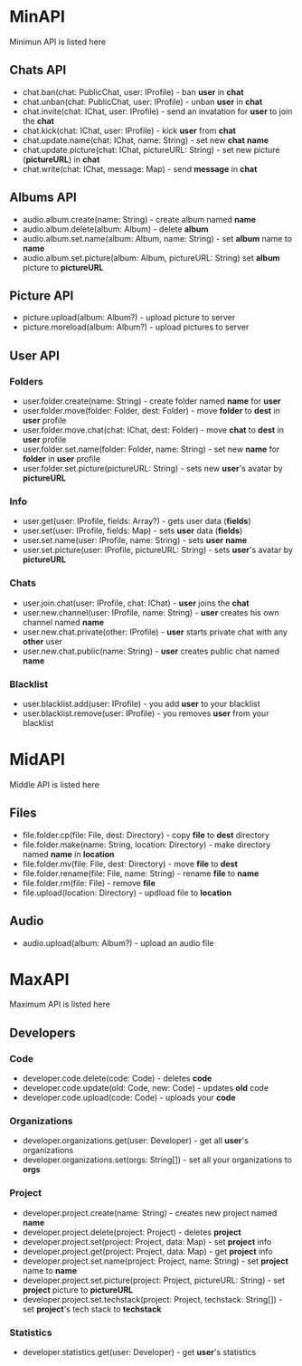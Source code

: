 # MinAPI
Minimun API is listed here

## Chats API
+ chat.ban(chat: PublicChat, user: IProfile) - ban __user__ in __chat__
+ chat.unban(chat: PublicChat, user: IProfile) - unban __user__ in __chat__
+ chat.invite(chat: IChat, user: IProfile) - send an invatation for __user__ to join the __chat__
+ chat.kick(chat: IChat, user: IProfile) - kick __user__ from __chat__
+ chat.update.name(chat: IChat, name: String) - set new __chat__ __name__
+ chat.update.picture(chat: IChat, pictureURL: String) - set new picture (__pictureURL__) in __chat__
+ chat.write(chat: IChat, message: Map) - send __message__ in __chat__

## Albums API
+ audio.album.create(name: String) - create album named __name__
+ audio.album.delete(album: Album) - delete __album__
+ audio.album.set.name(album: Album, name: String) - set __album__ name to __name__
+ audio.album.set.picture(album: Album, pictureURL: String) set __album__ picture to __pictureURL__ 

## Picture API
+ picture.upload(album: Album?) - upload picture to server
+ picture.moreload(album: Album?) - upload pictures to server

## User API

### Folders
+ user.folder.create(name: String) - create folder named __name__ for __user__
+ user.folder.move(folder: Folder, dest: Folder) - move __folder__ to __dest__ in __user__ profile
+ user.folder.move.chat(chat: IChat, dest: Folder) - move __chat__ to __dest__ in __user__ profile
+ user.folder.set.name(folder: Folder, name: String) - set new __name__ for __folder__ in __user__ profile
+ user.folder.set.picture(pictureURL: String) - sets new __user__'s avatar by __pictureURL__

### Info
+ user.get(user: IProfile, fields: Array?) - gets user data (__fields__)
+ user.set(user: IProfile, fields: Map) - sets __user__ data (__fields__)
+ user.set.name(user: IProfile, name: String) - sets __user__ __name__
+ user.set.picture(user: IProfile, pictureURL: String) - sets __user__'s avatar by __pictureURL__

### Chats
+ user.join.chat(user: IProfile, chat: IChat) - __user__ joins the __chat__
+ user.new.channel(user: IProfile, name: String) - __user__ creates his own channel named __name__
+ user.new.chat.private(other: IProfile) - __user__ starts private chat with any __other__ user
+ user.new.chat.public(name: String) - __user__ creates public chat named __name__

### Blacklist
+ user.blacklist.add(user: IProfile) - you add __user__ to your blacklist
+ user.blacklist.remove(user: IProfile) - you removes __user__ from your blacklist

# MidAPI
Middle API is listed here

## Files
+ file.folder.cp(file: File, dest: Directory) - copy __file__ to __dest__ directory
+ file.folder.make(name: String, location: Directory) - make directory named __name__ in __location__
+ file.folder.mv(file: File, dest: Directory) - move __file__ to __dest__
+ file.folder.rename(file: File, name: String) - rename __file__ to __name__
+ file.folder.rm(file: File) - remove __file__
+ file.upload(location: Directory) - updload file to __location__

## Audio
+ audio.upload(album: Album?) - upload an audio file

# MaxAPI
Maximum API is listed here

## Developers

### Code
+ developer.code.delete(code: Code) - deletes __code__
+ developer.code.update(old: Code, new: Code) - updates __old__ code
+ developer.code.upload(code: Code) - uploads your __code__

### Organizations
+ developer.organizations.get(user: Developer) - get all __user__'s organizations
+ developer.organizations.set(orgs: String[]) - set all your organizations to __orgs__

### Project
+ developer.project.create(name: String) - creates new project named __name__
+ developer.project.delete(project: Project) - deletes __project__
+ developer.project.set(project: Project, data: Map) - set __project__ info
+ developer.project.get(project: Project, data: Map) - get __project__ info
+ developer.project.set.name(project: Project, name: String) - set __project__ name to __name__
+ developer.project.set.picture(project: Project, pictureURL: String) - set __project__ picture to __pictureURL__
+ developer.project.set.techstack(project: Project, techstack: String[]) - set __project__'s tech stack to __techstack__

### Statistics
+ developer.statistics.get(user: Developer) - get __user__'s statistics
